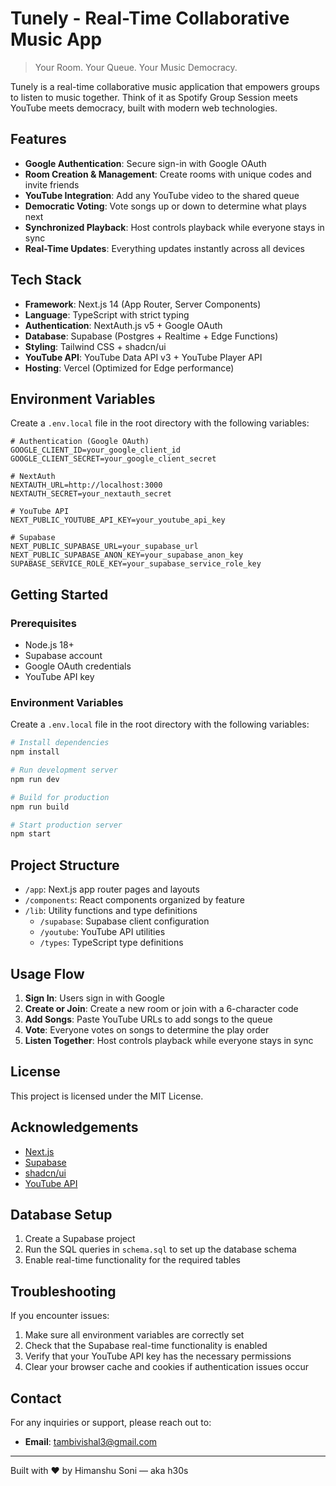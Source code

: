 # Tunely - Real-Time Collaborative Music App

> Your Room. Your Queue. Your Music Democracy.

Tunely is a real-time collaborative music application that empowers groups to listen to music together. Think of it as Spotify Group Session meets YouTube meets democracy, built with modern web technologies.

## Features

- **Google Authentication**: Secure sign-in with Google OAuth
- **Room Creation & Management**: Create rooms with unique codes and invite friends
- **YouTube Integration**: Add any YouTube video to the shared queue
- **Democratic Voting**: Vote songs up or down to determine what plays next
- **Synchronized Playback**: Host controls playback while everyone stays in sync
- **Real-Time Updates**: Everything updates instantly across all devices

## Tech Stack

- **Framework**: Next.js 14 (App Router, Server Components)
- **Language**: TypeScript with strict typing
- **Authentication**: NextAuth.js v5 + Google OAuth
- **Database**: Supabase (Postgres + Realtime + Edge Functions)
- **Styling**: Tailwind CSS + shadcn/ui
- **YouTube API**: YouTube Data API v3 + YouTube Player API
- **Hosting**: Vercel (Optimized for Edge performance)

## Environment Variables

Create a `.env.local` file in the root directory with the following variables:

```
# Authentication (Google OAuth)
GOOGLE_CLIENT_ID=your_google_client_id
GOOGLE_CLIENT_SECRET=your_google_client_secret

# NextAuth
NEXTAUTH_URL=http://localhost:3000
NEXTAUTH_SECRET=your_nextauth_secret

# YouTube API
NEXT_PUBLIC_YOUTUBE_API_KEY=your_youtube_api_key

# Supabase
NEXT_PUBLIC_SUPABASE_URL=your_supabase_url
NEXT_PUBLIC_SUPABASE_ANON_KEY=your_supabase_anon_key
SUPABASE_SERVICE_ROLE_KEY=your_supabase_service_role_key
```

## Getting Started

### Prerequisites

- Node.js 18+
- Supabase account
- Google OAuth credentials
- YouTube   API key

### Environment Variables

Create a `.env.local` file in the root directory with the following variables:

```bash
# Install dependencies
npm install

# Run development server
npm run dev

# Build for production
npm run build

# Start production server
npm start
```

## Project Structure

- `/app`: Next.js app router pages and layouts
- `/components`: React components organized by feature
- `/lib`: Utility functions and type definitions
  - `/supabase`: Supabase client configuration
  - `/youtube`: YouTube API utilities
  - `/types`: TypeScript type definitions

## Usage Flow

1. **Sign In**: Users sign in with Google
2. **Create or Join**: Create a new room or join with a 6-character code
3. **Add Songs**: Paste YouTube URLs to add songs to the queue
4. **Vote**: Everyone votes on songs to determine the play order
5. **Listen Together**: Host controls playback while everyone stays in sync

## License

This project is licensed under the MIT License.

## Acknowledgements

- [Next.js](https://nextjs.org/)
- [Supabase](https://supabase.io/)
- [shadcn/ui](https://ui.shadcn.com/)
- [YouTube API](https://developers.google.com/youtube/v3)

## Database Setup

1. Create a Supabase project
2. Run the SQL queries in `schema.sql` to set up the database schema
3. Enable real-time functionality for the required tables

## Troubleshooting

If you encounter issues:

1. Make sure all environment variables are correctly set
2. Check that the Supabase real-time functionality is enabled
3. Verify that your YouTube API key has the necessary permissions
4. Clear your browser cache and cookies if authentication issues occur

## Contact

For any inquiries or support, please reach out to:

- **Email**: [tambivishal3@gmail.com](tambivishal3@gmail.com)


---

Built with ❤️ by Himanshu Soni — aka h30s
